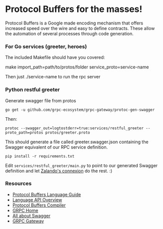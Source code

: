 Protocol Buffers for the masses!
================================

Protocol Buffers is a Google made encoding mechanism that offers increased speed over the wire and easy to define contracts. These allow the automation of several processes through code generation.

### For Go services (greeter, heroes)
The included Makefile should have you covered:

make import_path=path/to/protos/folder service_proto=service-name

Then just ./service-name to run the rpc server

### Python restful greeter

Generate swagger file from protos

    go get -u github.com/grpc-ecosystem/grpc-gateway/protoc-gen-swagger
Then:

    protoc --swagger_out=logtostderr=true:services/restful_greeter --proto_path=protos protos/greeter.proto

This should generate a file called greeter.swagger.json containing the Swagger equivalent of our RPC service definition.

    pip install -r requirements.txt

Edit ```services/restful_greeter/main.py``` to point to our generated Swagger definition and let [Zalando's connexion](https://github.com/zalando/connexion) do the rest. :)


### Resources

- [Protocol Buffers Language Guide](https://developers.google.com/protocol-buffers/docs/proto3)
- [Language API Overview](https://developers.google.com/protocol-buffers/docs/reference/overview)
- [Protocol Buffers Compiler](https://github.com/google/protobuf)
- [GRPC Home](http://grpc.io)
- [All about Swagger](https://www.openapis.org/)
- [GRPC Gateway](https://github.com/grpc-ecosystem/grpc-gateway/)
